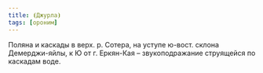 ```yaml
---
title: ⦗Джурла⦘
tags: [ороним]
---
```


Поляна и каскады в верх. р. Сотера, на уступе ю-вост. склона Демерджи-яйлы, к Ю
от г. Еркян-Кая – звукоподражание струящейся по каскадам воде.
